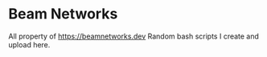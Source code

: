# Beam Networks
All property of https://beamnetworks.dev
Random bash scripts I create and upload here.
